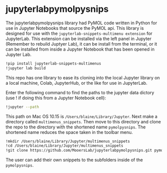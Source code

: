 # jupyterlabpymolpysnips

The jupyterlabpymolpysnips library had PyMOL code written in Python for use in Jupyter Notebooks that source the PyMOL api.
This library is designed for use with the `jupyterlab-snippets-multimenu extension` for JupyterLab.
This extension can be installed via the left panel in Jupyter (Remember to rebuild Juptyer Lab), it can be install from the terminal, or it can be installed from inside a Jupyter Notebook that has been opened in Jupyter Lab.

```bash
!pip install jupyterlab-snippets-multimenus
!jupyter lab build
```

This repo has one library to ease its cloning into the local Jupyter library on a local machine,  Colab, JupyterHub, or the like for use in JupyterLab.


Enter the following command to find the paths to the jupyter data dictory (use ! if doing this from a Jupyter Notebook cell):

```bash
!jupyter --path
```

This path on Mac OS 10.15 is `/Users/blaine/Library/Jupyter`.
Next make a directory called `multimenus_snippets`.
Then move to this directory and clone the repo to the directory with the shortened name `pymolpysnips`.
The shortened name reduces the space taken in the toolbar menu.

```bash
!mkdir /Users/blaine/Library/Jupyter/multimenus_snippets
!cd /Users/blaine/Library/Jupyter/multimenus_snippets
!git clone https://github.com/MooersLab/jupyterlabpymolpysnips.git pymolpysnips
```

The user can add their own snippets to the subfolders inside of the `pymolpysnips`. 
